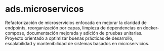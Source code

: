 # ads.microservicos
Refactorización de microservicios enfocada en mejorar la claridad de endpoints, reorganización por capas, limpieza de dependencias en docker-compose, documentación mejorada y adición de pruebas unitarias. Proyecto orientado a optimizar buenas prácticas de desarrollo, escalabilidad y mantenibilidad de sistemas basados en microservicios. 
